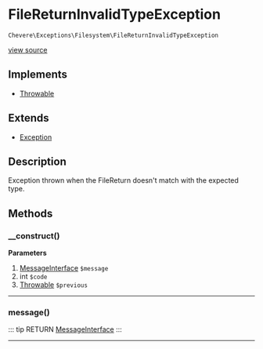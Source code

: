 # FileReturnInvalidTypeException

`Chevere\Exceptions\Filesystem\FileReturnInvalidTypeException`

[view source](https://github.com/chevere/chevere/blob/master/exceptions/Filesystem/FileReturnInvalidTypeException.php)

## Implements

- [Throwable](https://www.php.net/manual/class.throwable)
## Extends

- [Exception](../Core/Exception.md)

## Description

Exception thrown when the FileReturn doesn't match with the expected type.

## Methods

### __construct()

**Parameters**

1. [MessageInterface](../../Interfaces/Message/MessageInterface.md) `$message`
2. int `$code`
3. [Throwable](https://www.php.net/manual/class.throwable) `$previous`

---

### message()

::: tip RETURN
[MessageInterface](../../Interfaces/Message/MessageInterface.md)
:::


---


